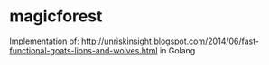 magicforest
===========
Implementation of:
http://unriskinsight.blogspot.com/2014/06/fast-functional-goats-lions-and-wolves.html
in Golang
